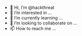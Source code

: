 - 👋 Hi, I’m @hackthreat
- 👀 I’m interested in ...
- 🌱 I’m currently learning ...
- 💞️ I’m looking to collaborate on ...
- 📫 How to reach me ...

<!---
hackthreat/hackthreat is a ✨ special ✨ repository because its `README.md` (this file) appears on your GitHub profile.
You can click the Preview link to take a look at your changes.
--->

